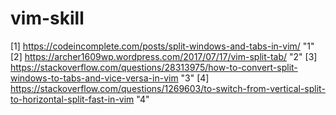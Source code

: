 # vim-skill

[1] https://codeincomplete.com/posts/split-windows-and-tabs-in-vim/ "1"
[2] https://archer1609wp.wordpress.com/2017/07/17/vim-split-tab/ "2"
[3] https://stackoverflow.com/questions/28313975/how-to-convert-split-windows-to-tabs-and-vice-versa-in-vim "3"
[4] https://stackoverflow.com/questions/1269603/to-switch-from-vertical-split-to-horizontal-split-fast-in-vim "4"
